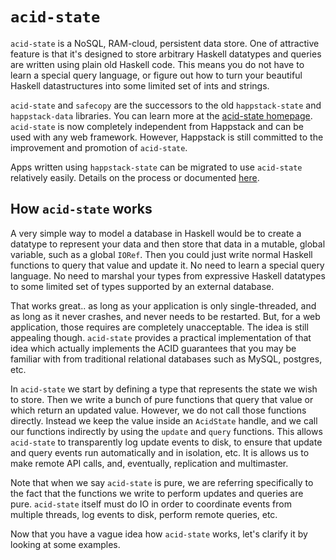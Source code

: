 
`acid-state`
============

`acid-state` is a NoSQL, RAM-cloud, persistent data store. One of attractive feature is that it's designed to store arbitrary Haskell datatypes and queries are written using plain old Haskell code. This means you do not have to learn a special query language, or figure out how to turn your beautiful Haskell datastructures into some limited set of ints and strings.

`acid-state` and `safecopy` are the successors to the old `happstack-state` and `happstack-data` libraries. You can learn more at the [acid-state homepage](http://acid-state.seize.it/). `acid-state` is now completely independent from Happstack and can be used with any web framework. However, Happstack is still committed to the improvement and promotion of `acid-state`.

Apps written using `happstack-state` can be migrated to use `acid-state` relatively easily. Details on the process or documented [here](http://code.google.com/p/happstack/wiki/HapstackStateToAcidState).

How `acid-state` works
----------------------

A very simple way to model a database in Haskell would be to create a
datatype to represent your data and then store that data in a mutable,
global variable, such as a global `IORef`. Then you could just write
normal Haskell functions to query that value and update it. No need to
learn a special query language. No need to marshal your types from
expressive Haskell datatypes to some limited set of types supported by
an external database.

That works great.. as long as your application is only
single-threaded, and as long as it never crashes, and never needs to
be restarted. But, for a web application, those requires are
completely unacceptable. The idea is still appealing
though. `acid-state` provides a practical implementation of that idea
which actually implements the ACID guarantees that you may be familiar
with from traditional relational databases such as MySQL, postgres,
etc.

In `acid-state` we start by defining a type that represents the state
we wish to store. Then we write a bunch of pure functions that query
that value or which return an updated value. However, we do not call
those functions directly. Instead we keep the value inside an
`AcidState` handle, and we call our functions indirectly by using the
`update` and `query` functions. This allows `acid-state` to
transparently log update events to disk, to ensure that update and
query events run automatically and in isolation, etc. It is allows us
to make remote API calls, and, eventually, replication and
multimaster.

Note that when we say `acid-state` is pure, we are referring
specifically to the fact that the functions we write to perform
updates and queries are pure. `acid-state` itself must do IO in order
to coordinate events from multiple threads, log events to disk,
perform remote queries, etc.

Now that you have a vague idea how `acid-state` works, let's clarify
it by looking at some examples.

